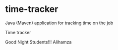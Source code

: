 # time-tracker
Java (Maven) application for tracking time on the job

Time tracker

Good Night Students!!!
Alihamza
